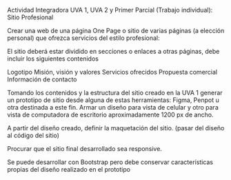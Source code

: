 Actividad Integradora UVA 1, UVA 2 y Primer Parcial (Trabajo individual): Sitio Profesional

Crear una web de una página One Page o sitio de varias páginas (a elección personal) que ofrezca servicios del estilo profesional: 

El sitio deberá estar dividido en secciones o enlaces a otras páginas, debe incluir los siguientes contenidos

Logotipo
Misión, visión y valores
Servicios ofrecidos
Propuesta comercial
Información de contacto

Tomando los contenidos y la estructura del  sitio creado en la UVA 1 generar un prototipo de sitio desde alguna de estas herramientas: Figma, Penpot u otra destinada a este fin. Armar un diseño para vista de celular y otro para vista de computadora de escritorio aproximadamente 1200 px de ancho.

A partir del diseño creado, definir la maquetación del sitio.  (pasar del diseño al código del sitio)  

Procurar que el sitio final desarrollado sea responsive. 

Se puede desarrollar con Bootstrap pero debe conservar características propias del diseño realizado en el prototipo
